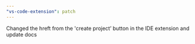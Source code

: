 ```yaml
---
"vs-code-extension": patch
---
```


Changed the hreft from the 'create project’ button in the IDE extension and update docs
